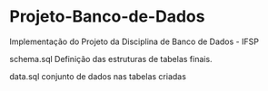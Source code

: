 # Projeto-Banco-de-Dados

Implementação do Projeto da Disciplina de Banco de Dados - IFSP

schema.sql
Definição das estruturas de tabelas finais. 

data.sql
conjunto de dados nas tabelas criadas
